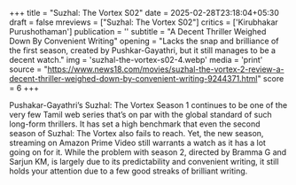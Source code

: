 +++
title = "Suzhal: The Vortex S02"
date = 2025-02-28T23:18:04+05:30
draft = false
mreviews = ["Suzhal: The Vortex S02"]
critics = ['Kirubhakar Purushothaman']
publication = ''
subtitle = "A Decent Thriller Weighed Down By Convenient Writing"
opening = "Lacks the snap and brilliance of the first season, created by Pushkar-Gayathri, but it still manages to be a decent watch."
img = 'suzhal-the-vortex-s02-4.webp'
media = 'print'
source = "https://www.news18.com/movies/suzhal-the-vortex-2-review-a-decent-thriller-weighed-down-by-convenient-writing-9244371.html"
score = 6
+++

Pushakar-Gayathri’s Suzhal: The Vortex Season 1 continues to be one of the very few Tamil web series that’s on par with the global standard of such long-form thrillers. It has set a high benchmark that even the second season of Suzhal: The Vortex also fails to reach. Yet, the new season, streaming on Amazon Prime Video still warrants a watch as it has a lot going on for it. While the problem with season 2, directed by Bramma G and Sarjun KM, is largely due to its predictability and convenient writing, it still holds your attention due to a few good streaks of brilliant writing.
